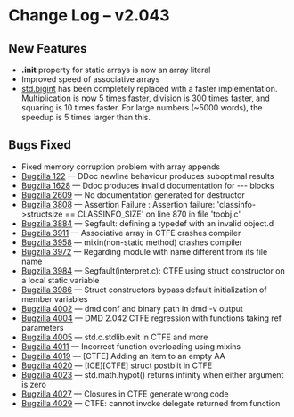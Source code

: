 <h1>Change Log &ndash; v2.043</h1>

<h2 id="new-features">New Features</h2>

* **.init** property for static arrays is now an array literal
* Improved speed of associative arrays
* [std.bigint](/phobos/std_bigint) has been completely replaced with a
  faster implementation. Multiplication is now 5 times faster, division is 300
  times faster, and squaring is 10 times faster. For large numbers
  (~5000 words), the speedup is 5 times larger than this.

<h2 id="bugs-fixed">Bugs Fixed</h2>

* Fixed memory corruption problem with array appends
* [Bugzilla 122](/bug/122) &mdash; DDoc newline behaviour produces suboptimal results
* [Bugzilla 1628](/bug/1628) &mdash; Ddoc produces invalid documentation for --- blocks
* [Bugzilla 2609](/bug/2609) &mdash; No documentation generated for destructor
* [Bugzilla 3808](/bug/3808) &mdash; Assertion Failure : Assertion failure: 'classinfo->structsize == CLASSINFO_SIZE' on line 870 in file 'toobj.c'
* [Bugzilla 3884](/bug/3884) &mdash; Segfault: defining a typedef with an invalid object.d
* [Bugzilla 3911](/bug/3911) &mdash; Associative array in CTFE crashes compiler
* [Bugzilla 3958](/bug/3958) &mdash; mixin(non-static method) crashes compiler
* [Bugzilla 3972](/bug/3972) &mdash; Regarding module with name different from its file name
* [Bugzilla 3984](/bug/3984) &mdash; Segfault(interpret.c): CTFE using struct constructor on a local static variable
* [Bugzilla 3986](/bug/3986) &mdash; Struct constructors bypass default initialization of member variables
* [Bugzilla 4002](/bug/4002) &mdash; dmd.conf and binary path in dmd -v output
* [Bugzilla 4004](/bug/4004) &mdash; DMD 2.042 CTFE regression with functions taking ref parameters
* [Bugzilla 4005](/bug/4005) &mdash; std.c.stdlib.exit in CTFE and more
* [Bugzilla 4011](/bug/4011) &mdash; Incorrect function overloading using mixins
* [Bugzilla 4019](/bug/4019) &mdash; [CTFE] Adding an item to an empty AA
* [Bugzilla 4020](/bug/4020) &mdash; [ICE][CTFE] struct postblit in CTFE
* [Bugzilla 4023](/bug/4023) &mdash; std.math.hypot() returns infinity when either argument is zero
* [Bugzilla 4027](/bug/4027) &mdash; Closures in CTFE generate wrong code
* [Bugzilla 4029](/bug/4029) &mdash; CTFE: cannot invoke delegate returned from function
